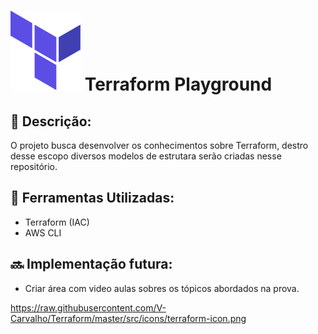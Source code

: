# ![Alt text](/src/icons/terraform-icon.png?raw=true "Title") Terraform Playground

## 📝 Descrição:
O projeto busca desenvolver os conhecimentos sobre Terraform, destro desse escopo diversos modelos de estrutara serão criadas nesse repositório.

## 🔧 Ferramentas Utilizadas:
* Terraform (IAC)
* AWS CLI

## 🔜 Implementação futura:
* Criar área com video aulas sobres os tópicos abordados na prova.


https://raw.githubusercontent.com/V-Carvalho/Terraform/master/src/icons/terraform-icon.png